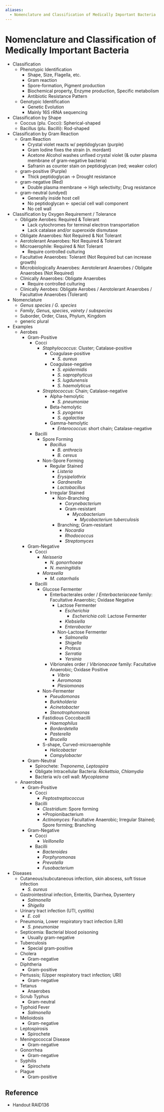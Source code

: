 ```yaml
---
aliases:
  - Nomenclature and Classification of Medically Important Bacteria
---
```


# Nomenclature and Classification of Medically Important Bacteria

- Classification
	- Phenotypic Identification
		- Shape, Size, Flagella, etc.
		- Gram reaction
		- Spore-formation, Pigment production
		- Biochemical property, Enzyme production, Specific metabolism
		- Antibiotic Resistance Pattern
	- Genotypic Identification
		- Genetic Evolution
		- Mainly 16S rRNA sequencing
- Classification by Shape
	- Coccus (plu. Cocci): Spherical-shaped
	- Bacillus (plu. Bacilli): Rod-shaped
- Classification by Gram Reaction
	- Gram Reaction
		- Crystal violet reacts w/ peptidoglycan (purple)
		- Gram Iodine fixes the strain (n. mordant)
		- Acetone Alcohol washes unfixed crystal violet (& outer plasma membrane of gram-negative bacteria)
		- Safranin as counter stain on peptidoglycan (red; weaker color)
	- gram-positive (Purple)
		- Thick peptidoglycan → Drought resistance
	- gram-negative (Red)
		- Double plasma membrane → High selectivity; Drug resistance
	- gram-neutral (undyed)
		- Generally inside host cell
		- No peptidoglycan ← special cell wall component
		- No cell wall
- Classification by Oxygen Requirement / Tolerance
	- Obligate Aerobes: Required & Tolerant
		- Lack cytochromes for terminal electron transportation
		- Lack catalase and/or superoxide dismutase
	- Obligate Anaerobes: Not Required & Not Tolerant
	- Aerotolerant Anaerobes: Not Required & Tolerant
	- Microaerophile: Required & Not Tolerant
		- Require controlled culturing
	- Facultative Anaerobes: Tolerant (Not Required but can increase growth)
	- Microbiologically Anaerobes: Aerotolerant Anaerobes / Obligate Anaerobes (Not Required)
	- Clinically Anaerobes: Obligate Anaerobes
		- Require controlled culturing
	- Clinically Aerobes: Obligate Aerobes / Aerotolerant Anaerobes / Facultative Anaerobes (Tolerant)
- Nomenclature
	- *Genus species* / *G. species*
	- *Family*, *Genus*, *species*, *vairety* / *subspecies*
	- Suborder, Order, Class, Phylum, Kingdom
	- generic plural
- Examples
	- Aerobes
		- Gram-Positive
			- Cocci
				- *Staphylococcus*: Cluster; Catalase-positive
					- Coagulase-positive
						- *S. aureus*
					- Coagulase-negative
						- *S. epidermidis*
						- *S. saprophyticus*
						- *S. lugdunensis*
						- *S. haemolyticus*
				- *Streptococcus*: Chain; Catalase-negative
					- Alpha-hemolytic
						- *S. pneumoniae*
					- Beta-hemolytic
						- *S. pyogenes*
						- *S. agalactiae*
					- Gamma-hemolytic
						- *Enterococcus*: short chain; Catalase-negative
			- Bacilli
				- Spore Forming
					- *Bacillus*
						- *B. anthracis*
						- *B. cereus*
				- Non-Spore Forming
					- Regular Stained
						- *Listeria*
						- *Erysipelothrix*
						- *Gardnerella*
						- *Lactobacillus*
					- Irregular Stained
						- Non-Branching
							- *Corynebacterium*
							- Gram-resistant
								- *Mycobacterium*
									- *Mycobacterium tuberculosis*
						- Branching; Gram-resistant
							- *Nocardia*
							- *Rhodococcus*
							- *Streptomyces*
		- Gram-Negative
			- Cocci
				- *Neisseria*
					- *N. gonorrhoeae*
					- *N. meningitidis*
				- *Moraxella*
					- *M. catarrhalis*
			- Bacilli
				- Glucose Fermenter
					- Enterbacterales order / *Enterbacteriaceae* family: Facultative Anaerobic; Oxidase Negative
						- Lactose Fermenter
							- *Escherichia*
								- *Escherichia coli*: Lactose Fermenter
							- *Klebsiella*
							- *Enterobacter*
						- Non-Lactose Fermenter
							- *Salmonella*
							- *Shigella*
							- *Proteus*
							- *Serratia*
							- *Yersinia*
					- Vibrionales order / *Vibrionaceae* family: Facultative Anaerobic; Oxidase Positive
						- *Vibrio*
						- *Aeromonas*
						- *Plesiomonas*
				- Non-Fermenter
					- *Pseudomonas*
					- *Burkholderia*
					- *Acinetobacter*
					- *Stenotrophomonas*
				- Fastidious Coccobacilli
					- *Haemophilus*
					- *Borderdetella*
					- *Pasterella*
					- *Brucella*
				- S-shape, Curved-microaerophile
					- *Helicobacter*
					- *Campylobacter*
		- Gram-Neutral
			- Spirochete: *Treponema*, *Leptospira*
			- Obligate Intracellular Bacteria: *Rickettsia*, *Chlamydia*
			- Bacteria w/o cell wall: *Mycoplasma*
	- Anaerobes
		- Gram-Positive
			- Cocci
				- *Peptostreptococcus*
			- Bacilli
				- *Clostridium*: Spore forming
				- *Propionibacterium
				- *Actinomyces*: Facultative Anaerobic; Irregular Stained; Spore forming; Branching
		- Gram-Negative
			- Cocci
				- *Veillonella*
			- Bacilli
				- *Bacteroides*
				- *Porphyromonas*
				- *Prevotella*
				- *Fusobacterium*
- Diseases
	- Cutaneous/subcutaneous infection, skin abscess, soft tissue infection
		- *S. aureus*
	- Gastrointestinal infection, Enteritis, Diarrhea, Dysentery
		- *Salmonella*
		- *Shigella*
	- Urinary tract infection (UTI, cystitis)
		- *E. coli*
	- Pneumonia, Lower respiratory tract infection (LRI)
		- *S. pneumoniae*
	- Septicemia: Bacterial blood poisoning
		- Usually gram-negative
	- Tuberculosis
		- Special gram-positive
	- Cholera
		- Gram-negative
	- Diphtheria
		- Gram-positive
	- Pertussis; (Upper respiratory tract infection; URI)
		- Gram-negative
	- Tetanus
		- Anaerobes
	- Scrub Typhus
		- Gram-neutral
	- Typhoid Fever
		- *Salmonella*
	- Melioidosis
		- Gram-negative
	- Leptospirosis
		- Spirochete
	- Meningococcal Disease
		- Gram-negative
	- Gonorrhea
		- Gram-negative
	- Syphilis
		- Spirochete
	- Plague
		- Gram-positive

## Reference

- Handout RAID136
